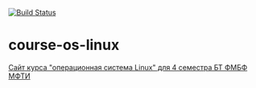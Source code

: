 [![Build Status](https://travis-ci.com/gemial/mipt_linux.svg?branch=master)](https://travis-ci.com/gemial/mipt_linux)

# course-os-linux
[Сайт курса "операционная система Linux" для 4 семестра БТ ФМБФ МФТИ](http://cs.mipt.ru/gertsev/linux/)

